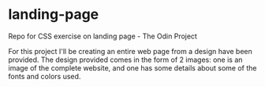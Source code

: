 # landing-page
Repo for CSS exercise on landing page - The Odin Project


For this project I'll be creating an entire web page from a design have been provided.  The design provided comes in the form of 2 images: one is an image of the complete website, and one has some details about some of the fonts and colors used.
